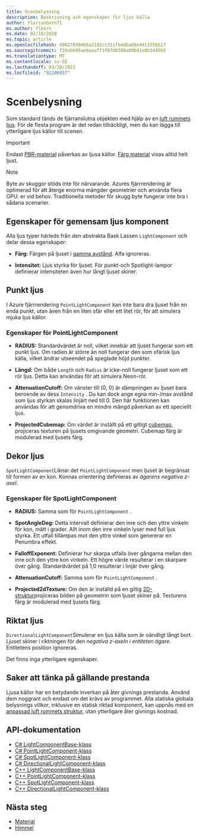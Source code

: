 ```yaml
---
title: Scenbelysning
description: Beskrivning och egenskaper för ljus källa
author: florianborn71
ms.author: flborn
ms.date: 02/10/2020
ms.topic: article
ms.openlocfilehash: 49027899d66a2192cc311fb4dba66e441155b527
ms.sourcegitcommit: f28ebb95ae9aaaff3f87d8388a09b41e0b3445b5
ms.translationtype: MT
ms.contentlocale: sv-SE
ms.lasthandoff: 03/30/2021
ms.locfileid: "92206857"
---
```

# <a name="scene-lighting"></a>Scenbelysning

Som standard tänds de fjärranslutna objekten med hjälp av en [luft rummets ljus](sky.md). För de flesta program är det redan tillräckligt, men du kan lägga till ytterligare ljus källor till scenen.

> [!IMPORTANT]
> Endast [PBR-material](pbr-materials.md) påverkas av ljusa källor. [Färg material](color-materials.md) visas alltid helt ljust.

> [!NOTE]
> Byte av skuggor stöds inte för närvarande. Azures fjärrrendering är optimerad för att återge enorma mängder geometrier och använda flera GPU: er vid behov. Traditionella metoder för skugg byte fungerar inte bra i sådana scenarier.

## <a name="common-light-component-properties"></a>Egenskaper för gemensam ljus komponent

Alla ljus typer härleds från den abstrakta Bask Lassen `LightComponent` och delar dessa egenskaper:

* **Färg:** Färgen på ljuset i [gamma avstånd](https://en.wikipedia.org/wiki/SRGB). Alfa ignoreras.

* **Intensitet:** Ljus styrka för ljuset. För punkt-och Spotlight-lampor definierar intensiteten även hur långt ljuset skiner.

## <a name="point-light"></a>Punkt ljus

I Azure fjärrrendering `PointLightComponent` kan inte bara dra ljuset från en enda punkt, utan även från en liten sfär eller ett litet rör, för att simulera mjuka ljus källor.

### <a name="pointlightcomponent-properties"></a>Egenskaper för PointLightComponent

* **RADIUS:** Standardvärdet är noll, vilket innebär att ljuset fungerar som ett punkt ljus. Om radien är större än noll fungerar den som sfärisk ljus källa, vilket ändrar utseendet på speglade höjd punkter.

* **Längd:** Om både `Length` och `Radius` är icke-noll fungerar ljuset som ett rör ljus. Detta kan användas för att simulera Neon-rör.

* **AttenuationCutoff:** Om vänster till (0, 0) är dämpningen av ljuset bara beroende av dess `Intensity` . Du kan dock ange egna min-/max avstånd som ljus styrkan skalas linjärt ned till 0. Den här funktionen kan användas för att genomdriva en mindre mängd påverkan av ett speciellt ljus.

* **ProjectedCubemap:** Om värdet är inställt på ett giltigt [cubemap](../../concepts/textures.md), projiceras texturen på ljusets omgivande geometri. Cubemap färg är modulerad med ljusets färg.

## <a name="spot-light"></a>Dekor ljus

`SpotLightComponent`Liknar det `PointLightComponent` men ljuset är begränsat till formen av en kon. Konnas orientering definieras av *ägarens negativa z-axel*.

### <a name="spotlightcomponent-properties"></a>Egenskaper för SpotLightComponent

* **RADIUS:** Samma som för `PointLightComponent` .

* **SpotAngleDeg:** Detta intervall definierar den inre och den yttre vinkeln för kon, mätt i grader. Allt inom den inre vinkeln lyser med full ljus styrka. Ett utfall tillämpas mot den yttre vinkel som genererar en Penumbra effekt.

* **FalloffExponent:** Definierar hur skarpa utfalls över gångarna mellan den inre och den yttre kon vinkeln. Ett högre värde resulterar i en skarpare över gång. Standardvärdet på 1,0 resulterar i linjär över gång.

* **AttenuationCutoff:** Samma som för `PointLightComponent` .

* **Projected2dTexture:** Om den är inställd på en giltig [2D-struktur](../../concepts/textures.md)projiceras bilden på geometrin som ljuset skiner på. Texturens färg är modulerad med ljusets färg.

## <a name="directional-light"></a>Riktat ljus

`DirectionalLightComponent`Simulerar en ljus källa som är oändligt långt bort. Ljuset skiner i riktningen för den *negativa z-axeln i entiteten ägare*. Entitetens position ignoreras.

Det finns inga ytterligare egenskaper.

## <a name="performance-considerations"></a>Saker att tänka på gällande prestanda

Ljusa källor har en betydande inverkan på åter givnings prestanda. Använd dem noggrant och endast om det krävs av programmet. Alla statiska globala belysnings villkor, inklusive en statisk riktad komponent, kan uppnås med en [anpassad luft rummets struktur](sky.md), utan ytterligare åter givnings kostnad.

## <a name="api-documentation"></a>API-dokumentation

* [C# LightComponentBase-klass](/dotnet/api/microsoft.azure.remoterendering.lightcomponentbase)
* [C# PointLightComponent-klass](/dotnet/api/microsoft.azure.remoterendering.pointlightcomponent)
* [C# SpotLightComponent-klass](/dotnet/api/microsoft.azure.remoterendering.spotlightcomponent)
* [C# DirectionalLightComponent-klass](/dotnet/api/microsoft.azure.remoterendering.directionallightcomponent)
* [C++ LightComponentBase-klass](/cpp/api/remote-rendering/lightcomponentbase)
* [C++ PointLightComponent-klass](/cpp/api/remote-rendering/pointlightcomponent)
* [C++ SpotLightComponent-klass](/cpp/api/remote-rendering/spotlightcomponent)
* [C++ DirectionalLightComponent-klass](/cpp/api/remote-rendering/directionallightcomponent)

## <a name="next-steps"></a>Nästa steg

* [Material](../../concepts/materials.md)
* [Himmel](sky.md)
